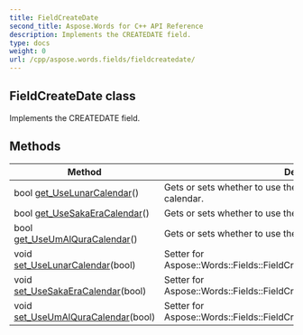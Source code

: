 ```yaml
---
title: FieldCreateDate
second_title: Aspose.Words for C++ API Reference
description: Implements the CREATEDATE field. 
type: docs
weight: 0
url: /cpp/aspose.words.fields/fieldcreatedate/
---
```

## FieldCreateDate class


Implements the CREATEDATE field. 

## Methods

| Method | Description |
| --- | --- |
| bool [get_UseLunarCalendar](./get_uselunarcalendar/)() | Gets or sets whether to use the Hijri Lunar or Hebrew Lunar calendar.  |
| bool [get_UseSakaEraCalendar](./get_usesakaeracalendar/)() | Gets or sets whether to use the Saka Era calendar.  |
| bool [get_UseUmAlQuraCalendar](./get_useumalquracalendar/)() | Gets or sets whether to use the Um-al-Qura calendar.  |
| void [set_UseLunarCalendar](./set_uselunarcalendar/)(bool) | Setter for Aspose::Words::Fields::FieldCreateDate::get_UseLunarCalendar.  |
| void [set_UseSakaEraCalendar](./set_usesakaeracalendar/)(bool) | Setter for Aspose::Words::Fields::FieldCreateDate::get_UseSakaEraCalendar.  |
| void [set_UseUmAlQuraCalendar](./set_useumalquracalendar/)(bool) | Setter for Aspose::Words::Fields::FieldCreateDate::get_UseUmAlQuraCalendar.  |
